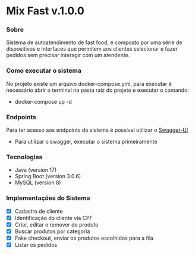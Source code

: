 # Mix Fast v.1.0.0

### Sobre

Sistema de autoatendimento de fast food, é composto por uma série de dispositivos e interfaces que permitem aos clientes
selecionar e fazer pedidos sem precisar interagir com um atendente.

### Como executar o sistema

No projeto existe um arquivo docker-compose.yml, para executar é necessário abrir o terminal na
pasta raiz do projeto e executar o comando:
- docker-compose up -d

### Endpoints

Para ter acesso aos endpoints do sistema é possível utilizar o
[Swagger-UI](http://localhost:9080/swagger-ui/index.html) 
- Para utilizar o swagger, executar o sistema primeiramente

### Tecnologias

- Java (version 17)
- Spring Boot (version 3.0.6)
- MySQL (version 8)

### Implementações do Sistema
- [X] Cadastro de cliente
- [X] Identificação do cliente via CPF
- [X] Criar, editar e remover de produto
- [X] Buscar produtos por categoria
- [X] Fake checkout, enviar os produtos escolhidos para a fila
- [X] Listar os pedidos